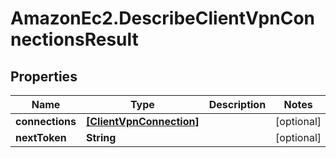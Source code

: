 # AmazonEc2.DescribeClientVpnConnectionsResult

## Properties

Name | Type | Description | Notes
------------ | ------------- | ------------- | -------------
**connections** | [**[ClientVpnConnection]**](ClientVpnConnection.md) |  | [optional] 
**nextToken** | **String** |  | [optional] 


